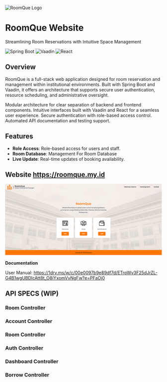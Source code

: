 

![RoomQue Logo](https://roomque.my.id/frontend/RoomQue.png)
# RoomQue Website
Streamlining Room Reservations with Intuitive Space Management

![Spring Boot](https://img.shields.io/badge/Spring%20Boot-3.x-green?logo=spring) ![Vaadin](https://img.shields.io/badge/Vaadin-24-blue?logo=vaadin) ![React](https://img.shields.io/badge/React-18-blue?logo=react)


## Overview
RoomQue is a full-stack web application designed for  room reservation and management within institutional environments. Built with Spring Boot and Vaadin, it offers an architecture that supports secure user authentication, resource scheduling, and administrative oversight.

Modular architecture for clear separation of backend and frontend components.
Intuitive interfaces built with Vaadin and React for a seamless user experience.
Secure authentication with role-based access control.
Automated API documentation and testing support.


## Features

- **Role Access**: Role-based access for users and staff.
- **Room Database**: Management For Room Database
- **Live Update**: Real-time updates of booking availability.

## Website https://roomque.my.id
![Web Image](/Public/Landing.png)

**Documentation**

User Manual: https://1drv.ms/w/c/00e0097b9e89df7d/ETrpWv3F25dJrZL-G4B1wgUBDlcAtt8t_O8iYxomVvNgFw?e=PFaOj0


## API SPECS (WIP)
### Room Controller
### Account Controller
### Room Controller
### Auth Controller
### Dashboard Controller
### Borrow Controller

